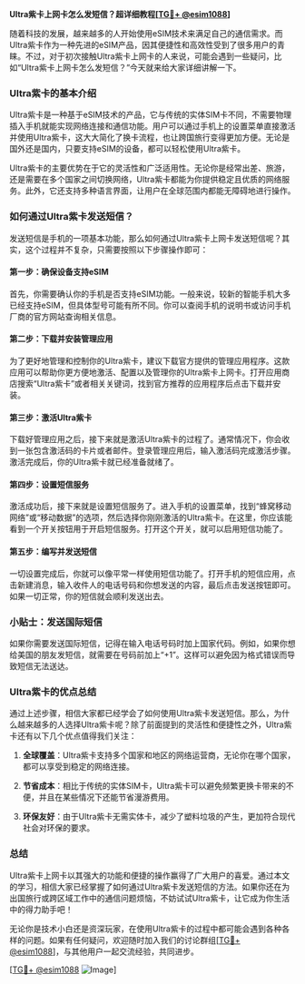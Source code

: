 **Ultra紫卡上网卡怎么发短信？超详细教程[[TG💪+ @esim1088](https://t.me/s/esim1088)]**

随着科技的发展，越来越多的人开始使用eSIM技术来满足自己的通信需求。而Ultra紫卡作为一种先进的eSIM产品，因其便捷性和高效性受到了很多用户的青睐。不过，对于初次接触Ultra紫卡上网卡的人来说，可能会遇到一些疑问，比如“Ultra紫卡上网卡怎么发短信？”今天就来给大家详细讲解一下。

### Ultra紫卡的基本介绍

Ultra紫卡是一种基于eSIM技术的产品，它与传统的实体SIM卡不同，不需要物理插入手机就能实现网络连接和通信功能。用户可以通过手机上的设置菜单直接激活并使用Ultra紫卡，这大大简化了换卡流程，也让跨国旅行变得更加方便。无论是国外还是国内，只要支持eSIM的设备，都可以轻松使用Ultra紫卡。

Ultra紫卡的主要优势在于它的灵活性和广泛适用性。无论你是经常出差、旅游，还是需要在多个国家之间切换网络，Ultra紫卡都能为你提供稳定且优质的网络服务。此外，它还支持多种语言界面，让用户在全球范围内都能无障碍地进行操作。

### 如何通过Ultra紫卡发送短信？

发送短信是手机的一项基本功能，那么如何通过Ultra紫卡上网卡发送短信呢？其实，这个过程并不复杂，只需要按照以下步骤操作即可：

#### 第一步：确保设备支持eSIM

首先，你需要确认你的手机是否支持eSIM功能。一般来说，较新的智能手机大多已经支持eSIM，但具体型号可能有所不同。你可以查阅手机的说明书或访问手机厂商的官方网站查询相关信息。

#### 第二步：下载并安装管理应用

为了更好地管理和控制你的Ultra紫卡，建议下载官方提供的管理应用程序。这款应用可以帮助你更方便地激活、配置以及管理你的Ultra紫卡上网卡。打开应用商店搜索“Ultra紫卡”或者相关关键词，找到官方推荐的应用程序后点击下载并安装。

#### 第三步：激活Ultra紫卡

下载好管理应用之后，接下来就是激活Ultra紫卡的过程了。通常情况下，你会收到一张包含激活码的卡片或者邮件。登录管理应用后，输入激活码完成激活步骤。激活完成后，你的Ultra紫卡就已经准备就绪了。

#### 第四步：设置短信服务

激活成功后，接下来就是设置短信服务了。进入手机的设置菜单，找到“蜂窝移动网络”或“移动数据”的选项，然后选择你刚刚激活的Ultra紫卡。在这里，你应该能看到一个开关按钮用于开启短信服务。打开这个开关，就可以启用短信功能了。

#### 第五步：编写并发送短信

一切设置完成后，你就可以像平常一样使用短信功能了。打开手机的短信应用，点击新建消息，输入收件人的电话号码和你想发送的内容，最后点击发送按钮即可。如果一切正常，你的短信就会顺利发送出去。

### 小贴士：发送国际短信

如果你需要发送国际短信，记得在输入电话号码时加上国家代码。例如，如果你想给美国的朋友发短信，就需要在号码前加上“+1”。这样可以避免因为格式错误而导致短信无法送达。

### Ultra紫卡的优点总结

通过上述步骤，相信大家都已经学会了如何使用Ultra紫卡发送短信。那么，为什么越来越多的人选择Ultra紫卡呢？除了前面提到的灵活性和便捷性之外，Ultra紫卡还有以下几个优点值得我们关注：

1. **全球覆盖**：Ultra紫卡支持多个国家和地区的网络运营商，无论你在哪个国家，都可以享受到稳定的网络连接。
   
2. **节省成本**：相比于传统的实体SIM卡，Ultra紫卡可以避免频繁更换卡带来的不便，并且在某些情况下还能节省漫游费用。

3. **环保友好**：由于Ultra紫卡无需实体卡，减少了塑料垃圾的产生，更加符合现代社会对环保的要求。

### 总结

Ultra紫卡上网卡以其强大的功能和便捷的操作赢得了广大用户的喜爱。通过本文的学习，相信大家已经掌握了如何通过Ultra紫卡发送短信的方法。如果你还在为出国旅行或跨区域工作中的通信问题烦恼，不妨试试Ultra紫卡，让它成为你生活中的得力助手吧！

无论你是技术小白还是资深玩家，在使用Ultra紫卡的过程中都可能会遇到各种各样的问题。如果有任何疑问，欢迎随时加入我们的讨论群组[[TG💪+ @esim1088](https://t.me/s/esim1088)]，与其他用户一起交流经验，共同进步。

[[TG💪+ @esim1088](https://t.me/s/esim1088) ![Image](https://i.postimg.cc/4NQfJmqS/Snipaste-2025-05-13-00-14-12.png)]